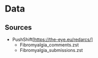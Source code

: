 # Data

## Sources

- PushShift[https://the-eye.eu/redarcs/]
  - Fibromyalgia_comments.zst
  - Fibromyalgia_submissions.zst
